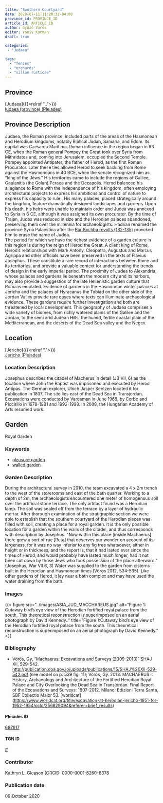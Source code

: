 ```yaml
---
title: "Southern Courtyard"
date: 2020-07-11T11:20:32-04:00
province_id: PROVINCE_ID
article_id: ARTICLE_ID
author: Győző Vörös
editor: Yaniv Korman
draft: true

categories:
 - "Judaea"

tags:
  - "fences"
  - "orchards"
  - "villae rusticae"
---
```


## Province

[Judaea]({{<relref "..">}}) \
[Iudaea (province) (Pleiades)](https://pleiades.stoa.org/places/981527)

## Province Description
Judaea, the Roman province, included parts of the areas of the Hasmonean and Herodium kingdoms, notably Biblical Judah, Samaria, and Edom. Its capital was Caesarea Maritima. Roman influence in the region began in 63 CE, when the Roman general Pompey the Great took over Syria from Mithridates and, coming into Jerusalem, occupied the Second Temple.  Pompey appointed Antipater, the father of Herod, as the first Roman Procurator. Later these ties allowed Herod to seek backing from Rome against the Hasmoneans in 40 BCE, when the senate recognized him as “king of the Jews.”  His territories came to include the regions of Galilee, Gaulanitis (the Golan),Peraea and the Decapolis.   Herod balanced his allegiance to Rome with the independence of his kingdom, often employing architectural projects to express his ambitions and control of nature to express his capacity to rule . His many palaces, placed strategically around the kingdom, feature dramatically designed landscapes and gardens.  Upon his death, his heirs were unable to maintain order and Judea was annexed to Syria in 6 CE, although it was assigned its own procurator.   By the time of Trajan, Judea was reduced in size and the Herodian palaces abandoned, preserving them over the millennia for archaeologists.    Hadrian renamed the province Syria Palaestina after the [Bar Kochba revolts (132-135)](https://en.wikipedia.org/wiki/Bar_Kokhba_revolt) provoked him to erase the name of Judea.  
The period for which we have the richest evidence of a garden culture in this region is during the reign of Herod the Great.  A client king of Rome, Herod’s relationships with Mark Antony, Cleopatra, Augustus and Marcus Agrippa and other officials have been preserved in the texts of Flavius Josephus.  These constitute a rare record of interactions between Rome and its territories, and provide a valuable context for understanding the trends of design in the early imperial period.  The proximity of Judea to Alexandria, whose palaces and gardens lie beneath the modern city and its harbors, may also provide a suggestion of the late Hellenistic garden culture that Romans emulated.  Evidence of gardens in the Hasmonean winter palaces at Jericho and the palaces of Hyracanus the Tobiad on the other side of the Jordan Valley provide rare cases where texts can illuminate archaeological evidence.   These gardens require further investigation and both are threatened by local development.
This geography of Judaea comprises a wide variety of biomes, from richly watered plains of the Galilee and the Jordan, to the semi arid Judean Hills, the humid, fertile coastal plain of the Mediterranean, and the deserts of the Dead Sea valley and the Negev.



## Location

[Jericho]({{<relref ".">}}) \
[Jericho (Pleiades)](https://pleiades.stoa.org/places/687917)

### Location Description

Josephus describes the citadel of Macherus in detail (JB VII, 6) as the location where John the Baptist was imprisoned and executed by Herod Antipas.  The German explorer, Ulrich Jasper Seetzen located it for publication in 1807.  The site lies east of the Dead Sea in Transjordan.  Excavations were conducted by Vardaman in June 1968, by Corbo and Piccirillo in 1978-1981 and 1992-1993.  In 2008, the Hungarian Academy of Arts resumed work.


<!-- LEAVE THIS BLANK FOR NOW -->

<!--Herodian Entertainment Complex, Third Palace


<!--
[AREA WITHIN LOCATION, LIKE “PALATINE HILL”](GEOREFERENCE LINK)
A sublocation is any area larger than an individual garden, but located within a location. I would always try to include a link to a controlled vocabulary here if possible. This ID may well be different from the Garden ID, e.g., Pompeii versus a Garden in one of the houses which has its own Pleiades ID.


### Sublocation Description

The third palace built by Herod in the late first century B.C. merits special mention with regard to the integration of water, gardens and landscape. This palace was sited along a straight section of Wadi Qelt to take advantage of its season flow of water each winter.  This area was, however, lower than those on which the first and second palaces had been built, offering a more limited view of the surroundings.  This shortcoming was offset by the erection of a viewing pavilion on top of an artificial tel.  The overall building complex was rectilinear, with Wadi Qelt cutting through the center, and a bridge spanning the two halves.  On the north side lay a complex of banqueting rooms, Roman style baths, reception rooms, peristyle courtyards and colonnaded walks.   On the south lay a great sunken garden, the artificial tel and pavilion, and, off-axis, a shallow boating pool. (Fig. 6) The garden features are discussed individually below.-->

## Garden

Royal Garden

### Keywords

- [pleasure garden](http://www.getty.edu/vow/AATFullDisplay?find=garden&logic=AND&note=&english=N&prev_page=4&subjectid=300008115)
- [walled garden](http://www.getty.edu/vow/AATFullDisplay?find=garden&logic=AND&note=&english=N&prev_page=5&subjectid=300008129)

### Garden Description

During the architectural survey in 2010, the team excavated a 4 x 2m trench to the west of the storerooms and east of the bath quarter.  Working to a depth of 2m, the archaeologists encountered one meter of homogenous soil over the artificial stone terrace.  The only artifact found was a Herodian lamp.  The soil was sealed off from the terrace by a layer of hydraulic mortar.  After thorough examination of the stratigraphic section we were able to establish that the southern courtyard of the Herodian places was filled with soil, creating a place for a royal garden.  It is the only possible location for a garden within the walls of the citadel, and thus corresponds with description by Josephus.
"Now within this place [inside Machaerus] there grew a sort of rue [Ruta] that deserves our wonder on account of its largeness, for it was no way inferior to any fig tree whatsoever, either in height or in thickness; and the report is, that it had lasted ever since the times of Herod, and would probably have lasted much longer, had it not been cut down by those Jews who took possession of the place afterward." (Josephus, War VII 6, 3)
Water was supplied to the garden from cisterns built in the Herodian and Hasmonean times (Vörös 2012, 534-535). Like other gardens of Herod, it lay near a bath complex and may have used the water draining from the bath.



<!--
### Maps
{{< figure src="IMG_URL" alt="ALT_TEXT" title="CAPTION" >}}


### Plans

{{< figure src="../images/ASIA_JUD_JERICHO_13a.jpg" alt="Figure 13a: Plan of the Ionic Peristyle Courtyard B64 with the location of the planting pots (K. Wilczak and K. Gleason)." title="Figure 13a: Plan of the Ionic Peristyle Courtyard B64 with the location of the planting pots (K. Wilczak and K. Gleason)." >}} -->



### Images

{{< figure src="../images/ASIA_JUD_MACCHAREUS.jpg" alt="Figure 1: Cutaway bird’s eye view of the Herodian fortified royal palace from the south. This theoretical reconstruction is superimposed on an aerial photograph by David Kennedy.." title="Figure 1:Cutaway bird’s eye view of the Herodian fortified royal palace from the south. This theoretical reconstruction is superimposed on an aerial photograph by David Kennedy." >}}

<!--
### Dates

31 BCE - 4 BCE -->

### Bibliography

* Vörös, Gy, “Machaerus:  Excavations and Surveys (2009-2013)” SHAJ XII, 529-542. http://publication.doa.gov.jo/uploads/publications/15/SHAJ%20XII-529-542.pdf (see model on p. 539 fig. 11); Vörös, Gy. 2013. MACHAERUS I: History, Archaeology and Architecture of the Fortified Herodian Royal Palace and City Overlooking the Dead Sea in Transjordan. Final Report of the Excavations and Surveys: 1807-2012. Milano: Edizioni Terra Santa, SBF Collectio Maior 53. [worldcat] (https://www.worldcat.org/title/excavation-at-herodian-jericho-1951-for-1952-1954/oclc/256829094&referer=brief_results)




<!--#### Periodo ID-->

<!-- [PERIODO_ID](https://pleiades.stoa.org/places/PLEIADES_ID) -->

#### Pleiades ID

[687917](https://pleiades.stoa.org/places/687917)

#### TGN ID

[#](#)

### Contributor

[Kathryn L. Gleason](https://landscape.cals.cornell.edu/people/kathryn-l-gleason/)
(ORCID: [0000-0001-6260-8378](https://orcid.org/0000-0001-6260-8378)

### Publication date

09 October 2020

<!--### Related articles-->

<!-- Links to other related articles. Leave blank for now -->
